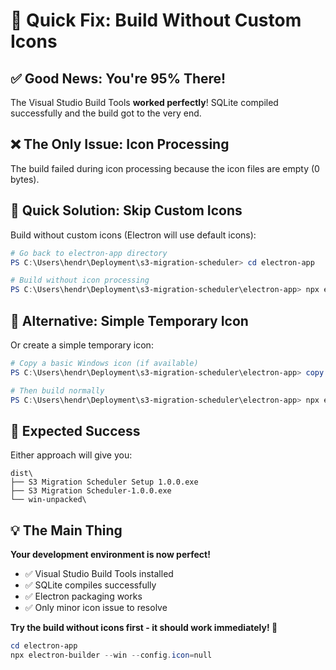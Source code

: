 # 🚀 Quick Fix: Build Without Custom Icons

## ✅ **Good News: You're 95% There!**

The Visual Studio Build Tools **worked perfectly**! SQLite compiled successfully and the build got to the very end.

## ❌ **The Only Issue: Icon Processing**

The build failed during icon processing because the icon files are empty (0 bytes).

## 🔧 **Quick Solution: Skip Custom Icons**

Build without custom icons (Electron will use default icons):

```powershell
# Go back to electron-app directory
PS C:\Users\hendr\Deployment\s3-migration-scheduler> cd electron-app

# Build without icon processing
PS C:\Users\hendr\Deployment\s3-migration-scheduler\electron-app> npx electron-builder --win --config.nsis.oneClick=false --config.icon=null
```

## 🎯 **Alternative: Simple Temporary Icon**

Or create a simple temporary icon:

```powershell
# Copy a basic Windows icon (if available)
PS C:\Users\hendr\Deployment\s3-migration-scheduler\electron-app> copy "C:\Windows\System32\shell32.dll,0" "assets\icon.ico"

# Then build normally
PS C:\Users\hendr\Deployment\s3-migration-scheduler\electron-app> npx electron-builder --win
```

## 🎉 **Expected Success**

Either approach will give you:
```
dist\
├── S3 Migration Scheduler Setup 1.0.0.exe
├── S3 Migration Scheduler-1.0.0.exe
└── win-unpacked\
```

## 💡 **The Main Thing**

**Your development environment is now perfect!** 
- ✅ Visual Studio Build Tools installed
- ✅ SQLite compiles successfully  
- ✅ Electron packaging works
- ✅ Only minor icon issue to resolve

**Try the build without icons first - it should work immediately! 🚀**

```powershell
cd electron-app
npx electron-builder --win --config.icon=null
```
